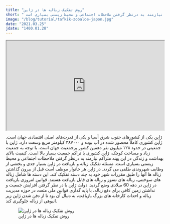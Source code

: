 ```yaml
---
title: "روش تفکیک زباله ها در ژاپن"
short: " با توجه به جمعیت زیاد و مساحت کوچک، ژاپن کشوری با تراکم جمعیت بسیار بالا است. کیفیت بالای بهداشت و زندگی در این پهنه متراکم نیازمند به درنظر گرفتن ملاحظات اجتماعی و محیط زیستی بسیاری است."
image: "/blog/tutorial/tafkik-zobaloe-japon.jpg"
date: "2021.03.25"
jdate: "1400.01.28"
---
```


<style>.h_iframe-aparat_embed_frame{position:relative;}.h_iframe-aparat_embed_frame .ratio{display:block;width:100%;height:auto;}.h_iframe-aparat_embed_frame iframe{position:absolute;top:0;left:0;width:100%;height:100%;}</style><div class="h_iframe-aparat_embed_frame"><span style="display: block;padding-top: 57%"></span><iframe src="https://www.aparat.com/video/video/embed/videohash/new1J/vt/frame" title="روش تفکیک زباله ها در ژاپن" allowFullScreen="true" webkitallowfullscreen="true" mozallowfullscreen="true"></iframe></div>

<p>
ژاپن یکی از کشور‌های جنوب شرق آسیا و یکی از قدرت‌های اصلی اقتصادی جهان است. ژاپن کشوری کاملاً محصور شده در آب بوده و ۳۸۷۰۰۰ کیلومتر مربع وسعت دارد. ژاپن با جمعیتی در حدود ۱۲۸ میلیون نفر دهمین کشور پرجمعیت جهان است. با توجه به جمعیت زیاد و مساحت کوچک، ژاپن کشوری با تراکم جمعیت بسیار بالا است. کیفیت بالای بهداشت و زندگی در این پهنه متراکم نیازمند به درنظر گرفتن ملاحظات اجتماعی و محیط زیستی بسیاری است. مسئله تفکیک زباله و بازیافت در ژاپن بسیار جدی و بخشی از وظایف شهروندی طلقی می گردد. در ژاپن هر خانوار موظف است قبل از بیرون گذاشتن زباله ها آنها را طبق مقررات شهر خود به چند دسته تفکیک کند. این دسته ها شامل زباله های سوختنی، زباله های نسوز و زباله های قابل بازیافت هستند. قوانین امروزی بازیافت در ژاپن در دهه 60 میلادی وضع گردید. دولت ژاپن با در نظر گرفتن افزایش جمعیت و نداشتن زمین کافی برای دفع زباله، با پایه گذاری قوانین ملی متعدد در حوزه مدیریت زباله و احداث کارخانه های بزرگ بازیافت، به دنبال آن بود تا از دفن شدن ژاپن زیر انبوهی از زباله جلوگیری کند.
</p>

<figure>
  <img src="/blog/tutorial/tafkik-zobaloe-japon.jpg" alt="روش تفکیک زباله ها در ژاپن">
  <figcaption>
روش تفکیک زباله ها در ژاپن
</figcaption>
</figure>

<div style="padding:16px"> </div>
